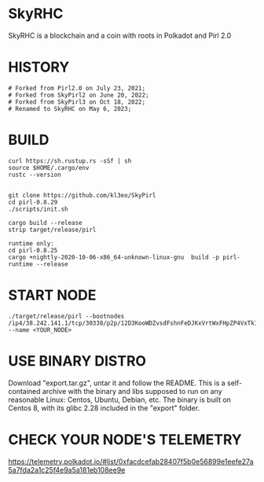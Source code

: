 # SkyRHC
SkyRHC is a blockchain and a coin with roots in Polkadot and Pirl 2.0

HISTORY
=======

	# Forked from Pirl2.0 on July 23, 2021;
	# Forked from SkyPirl2 on June 20, 2022;
	# Forked from SkyPirl3 on Oct 18, 2022;
	# Renamed to SkyRHC on May 6, 2023;

BUILD
=====

	curl https://sh.rustup.rs -sSf | sh
	source $HOME/.cargo/env
	rustc --version


	git clone https://github.com/kl3eo/SkyPirl
	cd pirl-0.8.29
	./scripts/init.sh

	cargo build --release
	strip target/release/pirl

	runtime only:
	cd pirl-0.8.25
	cargo +nightly-2020-10-06-x86_64-unknown-linux-gnu  build -p pirl-runtime --release

START NODE
==========

	./target/release/pirl --bootnodes /ip4/38.242.141.1/tcp/30338/p2p/12D3KooWDZvsdFshnFeDJKxVrtWxFHpZP4VxTk1xJUxx6a4ZLDWF --name <YOUR_NODE>


USE BINARY DISTRO
=================

Download "export.tar.gz", untar it and follow the README. This is a self-contained archive with the binary and libs supposed to run on any reasonable Linux: Centos, Ubuntu, Debian, etc.
The binary is built on Centos 8, with its glibc 2.28 included in the "export" folder.


CHECK YOUR NODE'S TELEMETRY
===========================

https://telemetry.polkadot.io/#list/0xfacdcefab28407f5b0e56899e1eefe27a5a7fda2a1c25f4e9a5a181eb108ee9e

